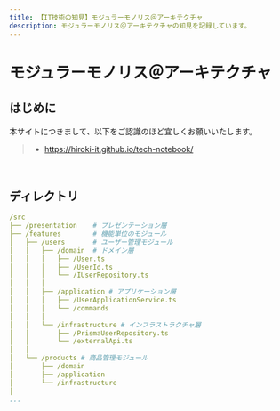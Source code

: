 ```yaml
---
title: 【IT技術の知見】モジュラーモノリス＠アーキテクチャ
description: モジュラーモノリス＠アーキテクチャの知見を記録しています。
---
```


# モジュラーモノリス＠アーキテクチャ

## はじめに

本サイトにつきまして、以下をご認識のほど宜しくお願いいたします。

> - https://hiroki-it.github.io/tech-notebook/

<br>

## ディレクトリ

```yaml
/src
├── /presentation    # プレゼンテーション層
├── /features        # 機能単位のモジュール
│   ├── /users       # ユーザー管理モジュール
│   │   ├── /domain  # ドメイン層
│   │   │   ├── /User.ts
│   │   │   ├── /UserId.ts
│   │   │   └── /IUserRepository.ts
│   │   │
│   │   ├── /application # アプリケーション層
│   │   │   ├── /UserApplicationService.ts
│   │   │   └── /commands
│   │   │
│   │   └── /infrastructure # インフラストラクチャ層
│   │       ├── /PrismaUserRepository.ts
│   │       └── /externalApi.ts
│   │
│   └── /products # 商品管理モジュール
│       ├── /domain
│       ├── /application
│       └── /infrastructure
│
...
```

<br>
